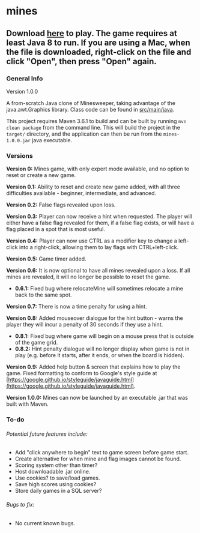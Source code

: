 # mines

## Download [here](https://github.com/erictepper/mines/releases/download/v1.0.0/mines-1.0.0.jar) to play. The game requires at least Java 8 to run. If you are using a Mac, when the file is downloaded, right-click on the file and click "Open", then press "Open" again.

### General Info
Version 1.0.0

A from-scratch Java clone of Minesweeper, taking advantage of the java.awt.Graphics library. 
Class code can be found in [src/main/java](../master/src/main/java).

This project requires Maven 3.6.1 to build and can be built by running `mvn clean package` from the command line. This 
will build the project in the `target/` directory, and the application can then be run from the `mines-1.0.0.jar` 
java executable. 

### Versions
**Version 0:** Mines game, with only expert mode available, and no option to reset or create a new game.

**Version 0.1:** Ability to reset and create new game added, with all three difficulties available - beginner, 
intermediate, and advanced.

**Version 0.2:** False flags revealed upon loss. 

**Version 0.3:** Player can now receive a hint when requested. The player will either have a false flag revealed for 
them, if a false flag exists, or will have a flag placed in a spot that is most useful.

**Version 0.4:** Player can now use CTRL as a modifier key to change a left-click into a right-click, allowing them to 
lay flags with CTRL+left-click.

**Version 0.5:** Game timer added.

**Version 0.6:** It is now optional to have all mines revealed upon a loss. If all mines are revealed, 
it will no longer be possible to reset the game.
* **0.6.1:** Fixed bug where relocateMine will sometimes relocate a mine back to the 
same spot. 

**Version 0.7:** There is now a time penalty for using a hint. 

**Version 0.8:** Added mouseover dialogue for the hint button - warns the player they will incur a penalty of 30 
seconds if they use a hint.
* **0.8.1:** Fixed bug where game will begin on a mouse press that is outside of the game grid.
* **0.8.2:** Hint penalty dialogue will no longer display when game is not in play (e.g. before it starts, after it 
ends, or when the board is hidden).

**Version 0.9:** Added help button & screen that explains how to play the game. Fixed formatting to conform to Google's
style guide at [https://google.github.io/styleguide/javaguide.html](https://google.github.io/styleguide/javaguide.html).

**Version 1.0.0:** Mines can now be launched by an executable .jar that was built with Maven.  

### To-do
###### Potential future features include: 
* Add "click anywhere to begin" text to game screen before game start.
* Create alternative for when mine and flag images cannot be found.
* Scoring system other than timer? 
* Host downloadable .jar online. 
* Use cookies? to save/load games. 
* Save high scores using cookies?
* Store daily games in a SQL server? 


###### Bugs to fix:
* No current known bugs. 